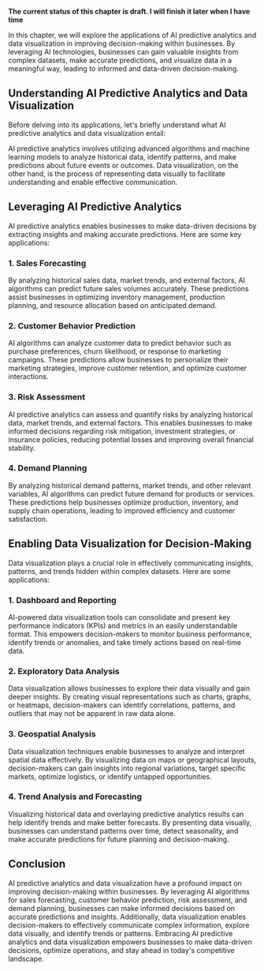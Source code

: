 **The current status of this chapter is draft. I will finish it later when I have time**

In this chapter, we will explore the applications of AI predictive analytics and data visualization in improving decision-making within businesses. By leveraging AI technologies, businesses can gain valuable insights from complex datasets, make accurate predictions, and visualize data in a meaningful way, leading to informed and data-driven decision-making.

Understanding AI Predictive Analytics and Data Visualization
------------------------------------------------------------

Before delving into its applications, let's briefly understand what AI predictive analytics and data visualization entail:

AI predictive analytics involves utilizing advanced algorithms and machine learning models to analyze historical data, identify patterns, and make predictions about future events or outcomes. Data visualization, on the other hand, is the process of representing data visually to facilitate understanding and enable effective communication.

Leveraging AI Predictive Analytics
----------------------------------

AI predictive analytics enables businesses to make data-driven decisions by extracting insights and making accurate predictions. Here are some key applications:

### 1. **Sales Forecasting**

By analyzing historical sales data, market trends, and external factors, AI algorithms can predict future sales volumes accurately. These predictions assist businesses in optimizing inventory management, production planning, and resource allocation based on anticipated demand.

### 2. **Customer Behavior Prediction**

AI algorithms can analyze customer data to predict behavior such as purchase preferences, churn likelihood, or response to marketing campaigns. These predictions allow businesses to personalize their marketing strategies, improve customer retention, and optimize customer interactions.

### 3. **Risk Assessment**

AI predictive analytics can assess and quantify risks by analyzing historical data, market trends, and external factors. This enables businesses to make informed decisions regarding risk mitigation, investment strategies, or insurance policies, reducing potential losses and improving overall financial stability.

### 4. **Demand Planning**

By analyzing historical demand patterns, market trends, and other relevant variables, AI algorithms can predict future demand for products or services. These predictions help businesses optimize production, inventory, and supply chain operations, leading to improved efficiency and customer satisfaction.

Enabling Data Visualization for Decision-Making
-----------------------------------------------

Data visualization plays a crucial role in effectively communicating insights, patterns, and trends hidden within complex datasets. Here are some applications:

### 1. **Dashboard and Reporting**

AI-powered data visualization tools can consolidate and present key performance indicators (KPIs) and metrics in an easily understandable format. This empowers decision-makers to monitor business performance, identify trends or anomalies, and take timely actions based on real-time data.

### 2. **Exploratory Data Analysis**

Data visualization allows businesses to explore their data visually and gain deeper insights. By creating visual representations such as charts, graphs, or heatmaps, decision-makers can identify correlations, patterns, and outliers that may not be apparent in raw data alone.

### 3. **Geospatial Analysis**

Data visualization techniques enable businesses to analyze and interpret spatial data effectively. By visualizing data on maps or geographical layouts, decision-makers can gain insights into regional variations, target specific markets, optimize logistics, or identify untapped opportunities.

### 4. **Trend Analysis and Forecasting**

Visualizing historical data and overlaying predictive analytics results can help identify trends and make better forecasts. By presenting data visually, businesses can understand patterns over time, detect seasonality, and make accurate predictions for future planning and decision-making.

Conclusion
----------

AI predictive analytics and data visualization have a profound impact on improving decision-making within businesses. By leveraging AI algorithms for sales forecasting, customer behavior prediction, risk assessment, and demand planning, businesses can make informed decisions based on accurate predictions and insights. Additionally, data visualization enables decision-makers to effectively communicate complex information, explore data visually, and identify trends or patterns. Embracing AI predictive analytics and data visualization empowers businesses to make data-driven decisions, optimize operations, and stay ahead in today's competitive landscape.
